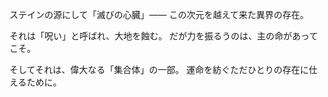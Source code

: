 <!-- title: 滅びの真実 -->

ステインの源にして「滅びの心臓」――
この次元を越えて来た異界の存在。

それは「呪い」と呼ばれ、大地を蝕む。
だが力を振るうのは、主の命があってこそ。

そしてそれは、偉大なる「集合体」の一部。
運命を紡ぐただひとりの存在に仕えるために。
